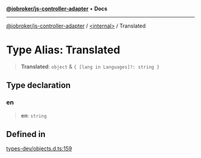 [**@iobroker/js-controller-adapter**](../../README.md) • **Docs**

***

[@iobroker/js-controller-adapter](../../globals.md) / [\<internal\>](../README.md) / Translated

# Type Alias: Translated

> **Translated**: `object` & `{ [lang in Languages]?: string }`

## Type declaration

### en

> **en**: `string`

## Defined in

[types-dev/objects.d.ts:159](https://github.com/ioBroker/ioBroker.js-controller/blob/fe9fbf6b684b474bc0dfc453eb28790be874895e/packages/types-dev/objects.d.ts#L159)
